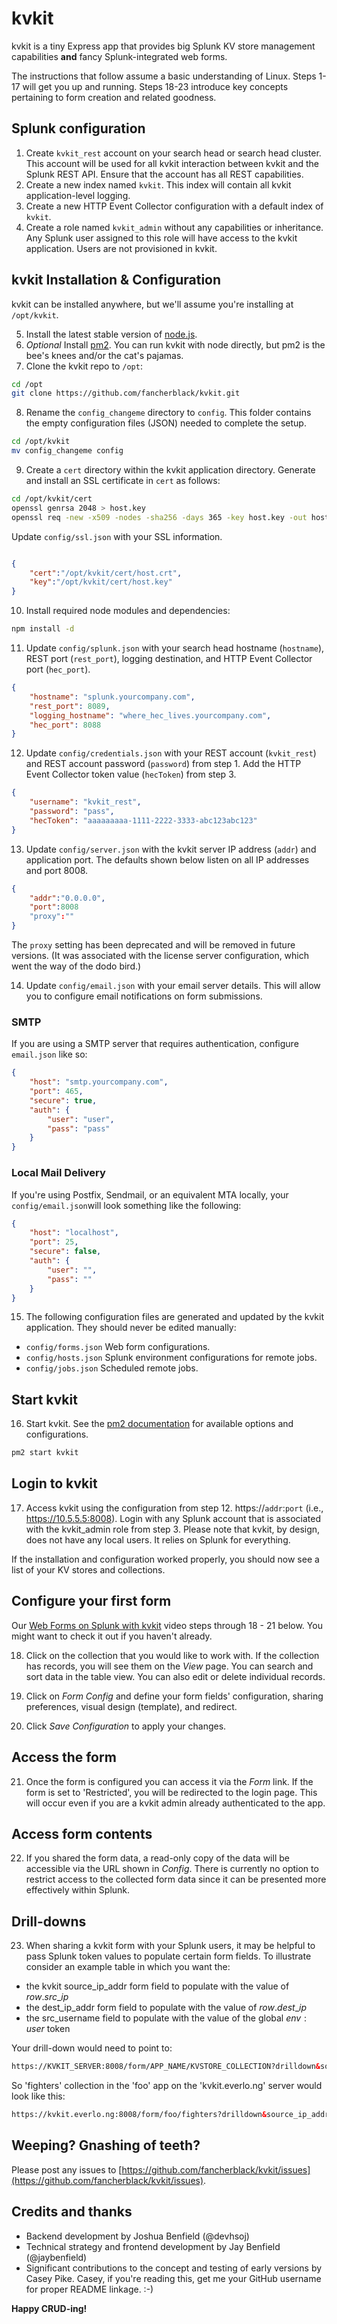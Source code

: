 # kvkit

kvkit is a tiny Express app that provides big Splunk KV store management capabilities **and** fancy Splunk-integrated web forms. 

The instructions that follow assume a basic understanding of Linux. Steps 1-17 will get you up and running. Steps 18-23 introduce key concepts pertaining to form creation and related goodness. 

## Splunk configuration
1. Create `kvkit_rest` account on your search head or search head cluster. This account will be used for all kvkit interaction between kvkit and the Splunk REST API. Ensure that the account has all REST capabilities. 
2. Create a new index named `kvkit`. This index will contain all kvkit application-level logging. 
3. Create a new HTTP Event Collector configuration with a default index of `kvkit`.
4. Create a role named `kvkit_admin` without any capabilities or inheritance. Any Splunk user assigned to this role will have access to the kvkit application.  Users are not provisioned in kvkit.

## kvkit Installation & Configuration
kvkit can be installed anywhere, but we'll assume you're installing at `/opt/kvkit`. 

5. Install the latest stable version of [node.js](https://nodejs.org/).
6. _Optional_ Install [pm2](https://www.npmjs.com/package/pm2). You can run kvkit with node directly, but pm2 is the bee's knees and/or the cat's pajamas. 
7. Clone the kvkit repo to `/opt`:

```bash
cd /opt 
git clone https://github.com/fancherblack/kvkit.git 
```

8. Rename the `config_changeme` directory to `config`.  This folder contains the empty configuration files (JSON) needed to complete the setup. 

```bash
cd /opt/kvkit
mv config_changeme config
```

9. Create a `cert` directory within the kvkit application directory. Generate and install an SSL certificate in `cert` as follows:  

```bash
cd /opt/kvkit/cert
openssl genrsa 2048 > host.key
openssl req -new -x509 -nodes -sha256 -days 365 -key host.key -out host.crt
```

Update `config/ssl.json` with your SSL information. 

```json

{
    "cert":"/opt/kvkit/cert/host.crt",
    "key":"/opt/kvkit/cert/host.key"
}
```


10. Install required node modules and dependencies:  

```bash
npm install -d
```

11. Update `config/splunk.json` with your search head hostname (`hostname`), REST port (`rest_port`), logging destination, and HTTP Event Collector port (`hec_port`).

```json
{
    "hostname": "splunk.yourcompany.com",
    "rest_port": 8089,
    "logging_hostname": "where_hec_lives.yourcompany.com",
    "hec_port": 8088
}
```

12. Update `config/credentials.json` with your REST account (`kvkit_rest`) and REST account password (`password`) from step 1. Add the HTTP Event Collector token value  (`hecToken`) from step 3.

```json
{
    "username": "kvkit_rest",
    "password": "pass",
    "hecToken": "aaaaaaaaa-1111-2222-3333-abc123abc123"
}
```

13. Update `config/server.json` with the kvkit server IP address (`addr`) and application port. The defaults shown below listen on all IP addresses and port 8008.

```json
{
    "addr":"0.0.0.0",
    "port":8008
    "proxy":""
}
```

The `proxy` setting has been deprecated and will be removed in future versions. (It was associated with the license server configuration, which went the way of the dodo bird.)

14. Update `config/email.json` with your email server details. This will allow you to configure email notifications on form submissions.

### SMTP
If you are using a SMTP server that requires authentication, configure `email.json` like so: 

```json
{
    "host": "smtp.yourcompany.com",
    "port": 465,
    "secure": true,
    "auth": {
        "user": "user",
        "pass": "pass"
    }
}
```

### Local Mail Delivery
If you're using Postfix, Sendmail, or an equivalent MTA locally, your `config/email.json`will look something like the following: 

```json
{
    "host": "localhost",
    "port": 25,
    "secure": false,
    "auth": {
        "user": "",
        "pass": ""
    }
}
```

15. The following configuration files are generated and updated by the kvkit application. They should never be edited manually:

- `config/forms.json` Web form configurations. 
- `config/hosts.json` Splunk environment configurations for remote jobs.
- `config/jobs.json` Scheduled remote jobs.

## Start kvkit

16. Start kvkit. See the [pm2 documentation](https://www.npmjs.com/package/pm2) for available options and configurations.

```bash
pm2 start kvkit
```

## Login to kvkit

17. Access kvkit using the configuration from step 12. https://`addr`:`port` (i.e., https://10.5.5.5:8008). Login with any Splunk account that is associated with the kvkit\_admin role from step 3. Please note that kvkit, by design, does not have any local users. It relies on Splunk for everything.

If the installation and configuration worked properly, you should now see a list of your KV stores and collections. 

## Configure your first form
Our [Web Forms on Splunk with kvkit](https://www.youtube.com/watch?v=PD4oLOrNqYQ) video steps through 18 - 21 below. You might want to check it out if you haven't already. 

18. Click on the collection that you would like to work with. If the collection has records, you will see them on the *View* page. You can search and sort data in the table view. You can also edit or delete individual records.

19. Click on *Form Config* and define your form fields' configuration, sharing preferences, visual design (template), and redirect.

20. Click *Save Configuration* to apply your changes.

## Access the form

21. Once the form is configured you can access it via the *Form* link. If the form is set to 'Restricted', you will be redirected to the login page. This will occur even if you are a kvkit admin already authenticated to the app.

## Access form contents

22. If you shared the form data, a read-only copy of the data will be accessible via the URL shown in *Config*. There is currently no option to restrict access to the collected form data since it can be presented more effectively within Splunk.

## Drill-downs
 
23. When sharing a kvkit form with your Splunk users, it may be helpful to pass Splunk token values to populate certain form fields. To illustrate consider an example table in which you want the:

* the kvkit source\_ip\_addr form field to populate with the value of $row.src\_ip$ 
* the dest\_ip\_addr form field to populate with the value of $row.dest\_ip$
* the src\_username field to populate with the value of the global $env:user$ token

Your drill-down would need to point to: 

```html
https://KVKIT_SERVER:8008/form/APP_NAME/KVSTORE_COLLECTION?drilldown&source_ip_addr=$row.src_ip$&dest_ip_addr=$row.dest_ip$&src_username=$env:user$
```

So 'fighters' collection in the 'foo' app on the 'kvkit.everlo.ng' server would look like this: 

```html
https://kvkit.everlo.ng:8008/form/foo/fighters?drilldown&source_ip_addr=$row.src_ip$&dest_ip_addr=$row.dest_ip$&src_username=$env:user$
```

## Weeping? Gnashing of teeth? 

Please post any issues to [https://github.com/fancherblack/kvkit/issues](https://github.com/fancherblack/kvkit/issues).  

## Credits and thanks

- Backend development by Joshua Benfield (@devhsoj)
- Technical strategy and frontend development by Jay Benfield (@jaybenfield) 
- Significant contributions to the concept and testing of early versions by Casey Pike. Casey, if you're reading this, get me your GitHub username for proper README linkage. :-)  

**Happy CRUD-ing!**

